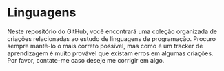 # Linguagens
Neste repositório do GitHub, você encontrará uma coleção organizada de criações relacionadas ao estudo de linguagens de programação. Procuro sempre mantê-lo o mais correto possível, mas como é um tracker de aprendizagem é muito provável que existam erros em algumas criações. Por favor, contate-me caso deseje me corrigir em algo.
